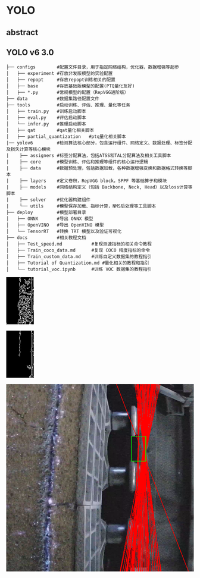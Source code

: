 # YOLO

## abstract



## YOLO v6 3.0

```
├── configs        #配置文件目录，用于指定网络结构，优化器，数据增强等超参
│   ├── experiment #存放非发版模型的实验配置
│   ├── repopt     #存放repopt训练相关的配置
│   ├── base       #存放基础版模型的配置(PTQ量化友好)
│   ├── *.py       #常规模型的配置（RepVGG进阶版）
├── data           #数据集路径配置文件
├── tools          #启动训练、评估、推理、量化等任务
│   ├── train.py   #训练启动脚本
│   ├── eval.py    #评估启动脚本
│   └── infer.py   #推理启动脚本
│   ├── qat        #qat量化相关脚本
│   ├── partial_quantization   #ptq量化相关脚本
|── yolov6         #检测算法核心部分，包含运行组件、网络定义、数据处理、标签分配及损失计算等核心模块
|    ├── assigners #标签分配算法，包括ATSS和TAL分配算法及相关工具脚本
|    ├── core      #模型训练、评估和推理等组件的核心运行逻辑
|    ├── data      #数据预处理，包括数据加载，各种数据增强变换和数据格式转换等脚本
|    ├── layers    #定义卷积，RepVGG block，SPPF 等基础算子和模块
|    ├── models    #网络结构定义（包括 Backbone, Neck, Head）以及loss计算等脚本
|    ├── solver    #优化器构建组件
|    └── utils     #模型保存加载、指标计算，NMS后处理等工具脚本
├── deploy         #模型部署目录
│   ├── ONNX       #导出 ONNX 模型
│   ├── OpenVINO   #导出 OpenVINO 模型
│   └── TensorRT   #转换 TRT 模型以及验证可视化
├── docs           #相关教程文档
│   ├── Test_speed.md           #复现测速指标的相关命令教程
│   ├── Train_coco_data.md      #复现 COCO 精度指标的命令
│   ├── Train_custom_data.md    #训练自定义数据集的教程指引
│   ├── Tutorial of Quantization.md #量化相关的教程和指引
│   └── tutorial_voc.ipynb      #训练 VOC 数据集的教程指引
```



![test_edges](../images/scientific_research_experience/test_edges.png)

![test_edges](../images/scientific_research_experience/test_edges_guass.png)

![test_read](../images/scientific_research_experience/test_res.png)